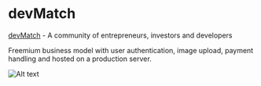 # devMatch

[devMatch](https://dev-match-ror.herokuapp.com/) - A community of entrepreneurs, investors and developers

Freemium business model with user authentication, image upload, payment handling and hosted on a production server.

![Alt text](https://github.com/NathanSaunders01/upskill_saas_tutorial/saasapp/app/images/homepage.jpg "logo")